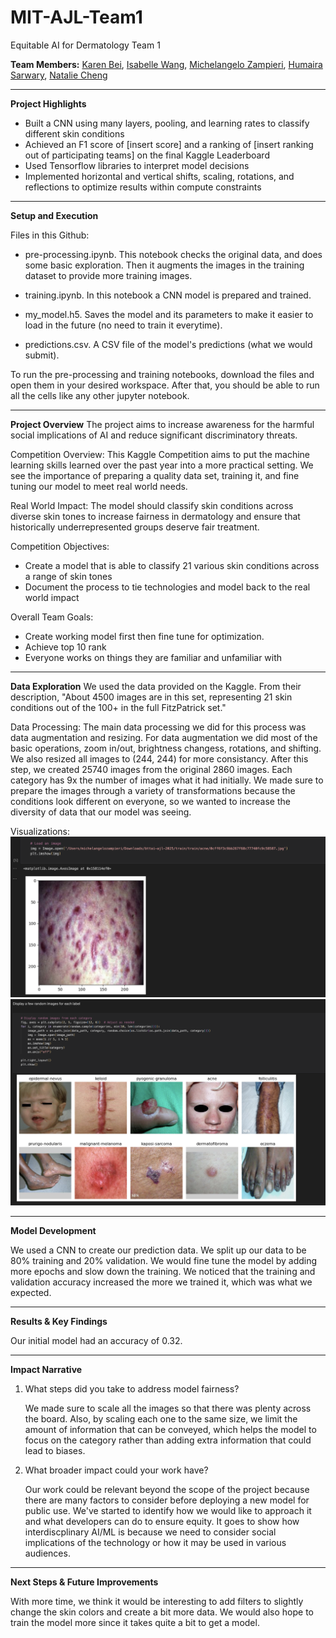# MIT-AJL-Team1
Equitable AI for Dermatology Team 1

**Team Members:**
[Karen Bei](https://github.com/kbei5234), 
[Isabelle Wang](https://github.com/isabellelwang),
[Michelangelo Zampieri](https://github.com/mzampieri19),
[Humaira Sarwary](https://github.com/humairasarwary),
[Natalie Cheng](https://github.com/nataliemcheng)

__________________________________________________________________________

**Project Highlights**

- Built a CNN using many layers, pooling, and learning rates to classify different skin conditions
- Achieved an F1 score of \[insert score\] and a ranking of \[insert ranking out of participating teams\] on the final Kaggle Leaderboard
- Used Tensorflow libraries to interpret model decisions
- Implemented horizontal and vertical shifts, scaling, rotations, and reflections to optimize results within compute constraints
_________________________________________________________________________

**Setup and Execution**

Files in this Github:
- pre-processing.ipynb. This notebook checks the original data, and does some basic exploration. Then it augments the images in the training dataset to provide more training images.

- training.ipynb. In this notebook a CNN model is prepared and trained.

- my_model.h5. Saves the model and its parameters to make it easier to load in the future (no need to train it everytime).

- predictions.csv. A CSV file of the model's predictions (what we would submit).

To run the pre-processing and training notebooks, download the files and open them in your desired workspace. After that, you should be able to run all the cells like any other jupyter notebook. 
_________________________________________________________________________

**Project Overview** 
The project aims to increase awareness for the harmful social implications of AI and reduce significant discriminatory threats. 

Competition Overview: 
This Kaggle Competition aims to put the machine learning skills learned over the past year into a more practical setting. We see the importance of preparing a quality data set, training it, and fine tuning our model to meet real world needs. 

Real World Impact: 
The model should classify skin conditions across diverse skin tones to increase fairness in dermatology and ensure that historically underrepresented groups deserve fair treatment. 

Competition Objectives: 
- Create a model that is able to classify 21 various skin conditions across a range of skin tones
- Document the process to tie technologies and model back to the real world impact

Overall Team Goals:
- Create working model first then fine tune for optimization.
- Achieve top 10 rank
- Everyone works on things they are familiar and unfamiliar with

__________________________________________________________________________

**Data Exploration**
We used the data provided on the Kaggle. From their description, "About 4500 images are in this set, representing 21 skin conditions out of the 100+ in the full FitzPatrick set."

Data Processing:
The main data processing we did for this process was data augmentation and resizing. For data augmentation we did most of the basic operations, zoom in/out, brightness changess, rotations, and shifting. We also resized all images to (244, 244) for more consistancy. After this step, we created 25740 images from the original 2860 images. Each category has 9x the number of images what it had initially.  We made sure to prepare the images through a variety of transformations because the conditions look different on everyone, so we wanted to increase the diversity of data that our model was seeing. 

Visualizations:
![Data Exploration 1](data_exploration1.png)
![Data Exploration 2](data_exploration2.png)
__________________________________________________________________________

**Model Development**

We used a CNN to create our prediction data. We split up our data to be 80% training and 20% validation. We would fine tune the model by adding more epochs and slow down the training. We noticed that the training and validation accuracy increased the more we trained it, which was what we expected. 

__________________________________________________________________________

**Results & Key Findings**

Our initial model had an accuracy of 0.32.
__________________________________________________________________________

**Impact Narrative**
1. What steps did you take to address model fairness?
   
   We made sure to scale all the images so that there was plenty across the board. Also, by scaling each one to the same size, we limit the amount of information that can be conveyed, which helps the model to focus on the category rather than adding extra information that could lead to biases. 
   
3. What broader impact could your work have?
   
   Our work could be relevant beyond the scope of the project because there are many factors to consider before deploying a new model for public use. We've started to identify how we would like to approach it and what developers can do to ensure equity. It goes to show how interdiscplinary AI/ML is because we need to consider social implications of the technology or how it may be used in various audiences. 
__________________________________________________________________________

**Next Steps & Future Improvements**

With more time, we think it would be interesting to add filters to slightly change the skin colors and create a bit more data. We would also hope to train the model more since it takes quite a bit to get a model. 
